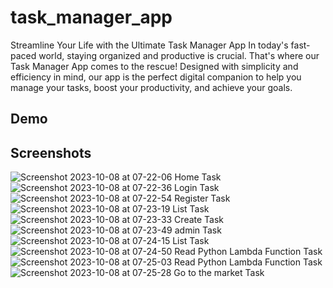 
# task_manager_app

Streamline Your Life with the Ultimate Task Manager App
In today's fast-paced world, staying organized and productive is crucial. That's where our Task Manager App comes to the rescue! Designed with simplicity and efficiency in mind, our app is the perfect digital companion to help you manage your tasks, boost your productivity, and achieve your goals.



## Demo




## Screenshots



![Screenshot 2023-10-08 at 07-22-06 Home Task](https://github.com/zablon-oigo/task_manager/assets/143833326/7e83f228-d0f9-49f7-af2c-640e5f8d8441)
![Screenshot 2023-10-08 at 07-22-36 Login Task](https://github.com/zablon-oigo/task_manager/assets/143833326/a45f45ae-f16e-4d75-95d6-f27bce32eb47)
![Screenshot 2023-10-08 at 07-22-54 Register Task](https://github.com/zablon-oigo/task_manager/assets/143833326/ef108041-f59c-4705-b900-b2ac47b4064d)
![Screenshot 2023-10-08 at 07-23-19 List Task](https://github.com/zablon-oigo/task_manager/assets/143833326/25d7eb1d-35b5-441e-9872-c7d9d7d16148)
![Screenshot 2023-10-08 at 07-23-33 Create Task](https://github.com/zablon-oigo/task_manager/assets/143833326/f29eeb36-5aba-44c6-bdd1-a7cd12ebe2a6)
![Screenshot 2023-10-08 at 07-23-49 admin Task](https://github.com/zablon-oigo/task_manager/assets/143833326/0cc3803e-5db8-4afa-9f9f-a9cdf62d2bd4)
![Screenshot 2023-10-08 at 07-24-15 List Task](https://github.com/zablon-oigo/task_manager/assets/143833326/be10030a-4f7f-4028-aa43-31fda9344e76)
![Screenshot 2023-10-08 at 07-24-50 Read Python Lambda Function  Task](https://github.com/zablon-oigo/task_manager/assets/143833326/f4b4b20c-f7e0-4161-bfe2-7d36128e929b)
![Screenshot 2023-10-08 at 07-25-03 Read Python Lambda Function  Task](https://github.com/zablon-oigo/task_manager/assets/143833326/237e035d-ffa4-4f5c-8c04-45b2ac1065c8)
![Screenshot 2023-10-08 at 07-25-28 Go to the market Task](https://github.com/zablon-oigo/task_manager/assets/143833326/6f583e1f-b97b-451c-afbd-51ef68fcabad)
